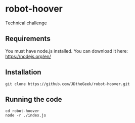 # robot-hoover
Technical challenge

## Requirements
You must have node.js installed. You can download it here: https://nodejs.org/en/


## Installation
```
git clone https://github.com/JDtheGeek/robot-hoover.git
```

## Running the code
```
cd robot-hoover
node -r ./index.js
```
